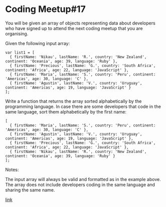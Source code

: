 # Coding Meetup#17
You will be given an array of objects representing data about developers who have signed up to attend the next coding meetup that you are organising.

Given the following input array:
```
var list1 = [  
  { firstName: 'Nikau', lastName: 'R.', country: 'New Zealand', continent: 'Oceania', age: 39, language: 'Ruby' },
  { firstName: 'Precious', lastName: 'G.', country: 'South Africa', continent: 'Africa', age: 22, language: 'JavaScript' },
  { firstName: 'Maria', lastName: 'S.', country: 'Peru', continent: 'Americas', age: 30, language: 'C' },
  { firstName: 'Agustin', lastName: 'V.', country: 'Uruguay', continent: 'Americas', age: 19, language: 'JavaScript' }
];
```
Write a function that returns the array sorted alphabetically by the programming language. In case there are some developers that code in the same language, sort them alphabetically by the first name:
```
[ 
  { firstName: 'Maria', lastName: 'S.', country: 'Peru', continent: 'Americas', age: 30, language: 'C' },
  { firstName: 'Agustin', lastName: 'V.', country: 'Uruguay', continent: 'Americas', age: 19, language: 'JavaScript' },
  { firstName: 'Precious', lastName: 'G.', country: 'South Africa', continent: 'Africa', age: 22, language: 'JavaScript' },
  { firstName: 'Nikau', lastName: 'R.', country: 'New Zealand', continent: 'Oceania', age: 39, language: 'Ruby' }
];
```
Notes:

The input array will always be valid and formatted as in the example above.
The array does not include developers coding in the same language and sharing the same name.


[link](https://www.codewars.com/kata/coding-meetup-number-17-higher-order-functions-series-sort-by-programming-language)